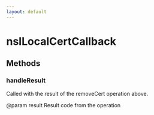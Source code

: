 ```yaml
---
layout: default
---
```


# nsILocalCertCallback #

## Methods ##

### handleResult ###

Called with the result of the removeCert operation above.

@param result Result code from the operation

